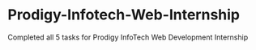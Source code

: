 # Prodigy-Infotech-Web-Internship
Completed all 5 tasks for Prodigy InfoTech Web Development Internship
